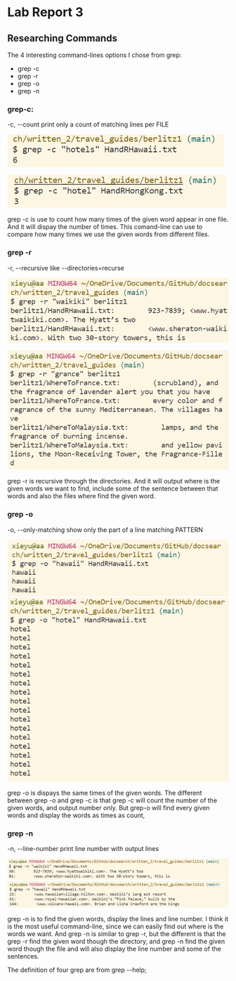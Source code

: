 # Lab Report 3

## Researching Commands
The 4 interesting command-lines options I chose from grep:
* grep -c
* grep -r
* grep -o
* grep -n

### grep-c:
 -c, --count               print only a count of matching lines per FILE
 
 ![Image](example-c.png)
 
 ![Image](-cExample2.png)

grep -c is use to count how many times of the given word appear in one file. And it will dispay the number of times. This comand-line can use to compare how many times we use the given
words from different files.

### grep -r
 -r, --recursive           like --directories=recurse
 
 ![Image](-rExample.png)
 
 ![Image](-rExamples2.png)
 
 grep -r is recursive through the directories. And it will output where is the given words we want to find, include some of the sentence between that words and also the files where find
 the given word.
 
 ### grep -o
  -o, --only-matching       show only the part of a line matching PATTERN
  
  ![Image](example-0.png)
  ![Image](-oex.png)
  
  grep -o is dispays the same times of the given words. The different between grep -o and grep -c is that grep -c will count the number of the given words, and output number only. But grep-o
  will find every given words and display the words as times as count,
  
 ### grep -n
  -n, --line-number         print line number with output lines
  
  ![Image](example-n1.png)
  ![Image](example-n2.png)
 
 grep -n is to find the given words, display the lines and line number. I think it is the most useful command-line, since we can easily find out where is the words we want. And grep -n is similar
 to grep -r, but the different is that the grep -r find the given word though the directory, and grep -n find the given word though the file and will also display the line number and some of the 
 sentences.

 
 The definition of four grep are from grep --help;
 

